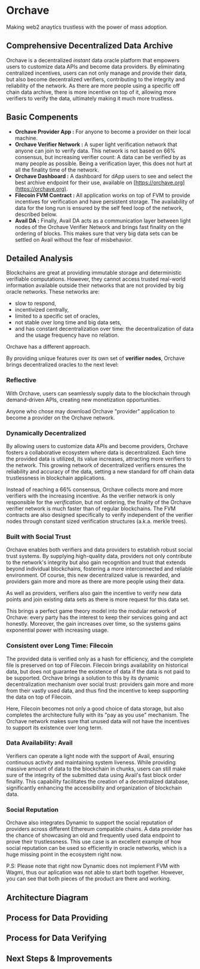 # Orchave

Making web2 anaytics trustless with the power of mass adoption.

## Comprehensive Decentralized Data Archive

Orchave is a decentralized _instant_ data oracle platform that empowers users to customize data APIs and become data providers. By eliminating centralized incentives, users can not only manage and provide their data, but also become decentralized verifiers, contributing to the integrity and reliability of the network. As there are more people using a specific off chain data archive, there is more incentive on top of it, allowing more verifiers to verify the data, ultimately making it much more trustless.

## Basic Compenents
 - **Orchave Provider App :** For anyone to become a provider on their local machine.
 - **Orchave Verifier Network :** A super light verification network that anyone can join to verify data. This network is not based on 66% consensus, but increasing verifier count: A data can be verified by as many people as possible. Being a verification layer, this does not hurt at all the finality time of the network.
 - **Orchave Dashboard :** A dashboard for dApp users to see and select the best archive endpoint for their use, available on [https://orchave.org](https://orchave.org).
 - **Filecoin FVM Contract :** All application works on top of FVM to provide incentives for verification and have persistent storage. The availability of data for the long run is ensured by the self feed loop of the network, described below.
 - **Avail DA :** Finally, Avail DA acts as a communication layer between light nodes of the Orchave Verifier Network and brings fast finality on the ordering of blocks. This makes sure that very big data sets can be settled on Avail without the fear of misbehavior.

## Detailed Analysis

Blockchains are great at providing immutable storage and deterministic verifiable computations. However, they cannot access trusted real-world information available outside their networks that are not provided by big oracle networks. These networks are:

- slow to respond,
- incentivized centrally,
- limited to a specific set of oracles,
- not stable over long time and big data sets,
- and has constant decentralization over time: the decentralization of data and the usage frequency have no relation.

Orchave has a different approach.

By providing unique features over its own set of **verifier nodes**, Orchave brings decentralized oracles to the next level:

### Reflective

With Orchave, users can seamlessly supply data to the blockchain through demand-driven APIs, creating new monetization opportunities.

Anyone who chose may download Orchave "provider" application to become a provider on the Orchave network.

### Dynamically Decentralized

By allowing users to customize data APIs and become providers, Orchave fosters a collaborative ecosystem where data is decentralized. Each time the provided data is utilized, its value increases, attracting more verifiers to the network. This growing network of decentralized verifiers ensures the reliability and accuracy of the data, setting a new standard for off chain data trustlessness in blockchain applications.

Instead of reaching a 66% consensus, Orchave collects more and more verifiers with the increasing incentive. As the verifier network is only responsible for the _verification_, but not ordering, the finality of the Orchave verifier network is much faster than of regular blockchains. The FVM contracts are also designed specifically to verify independent of the verifier nodes through constant sized verification structures (a.k.a. merkle trees).

### Built with Social Trust

Orchave enables both verifiers and data providers to establish robust social trust systems. By supplying high-quality data, providers not only contribute to the network's integrity but also gain recognition and trust that extends beyond individual blockchains, fostering a more interconnected and reliable environment. Of course, this new decentralized value is rewarded, and providers gain more and more as there are more people using their data.

As well as providers, verifiers also gain the incentive to verify new data points and join existing data sets as there is more request for this data set.

This brings a perfect game theory model into the modular network of Orchave: every party has the interest to keep their services going and act honestly. Moreover, the gain increases over time, so the systems gains exponential power with increasing usage.

### Consistent over Long Time: Filecoin

The provided data is verified only as a hash for efficiency, and the complete file is preserved on top of Filecoin. Filecoin brings availability on historical data, but does not guarantee the existence of data if the data is not paid to be supported. Orchave brings a solution to this by its dynamic decentralization mechanism over social trust: providers gain more and more from their vastly used data, and thus find the incentive to keep supporting the data on top of Filecoin.

Here, Filecoin becomes not only a good choice of data storage, but also completes the architecture fully with its "pay as you use" mechanism. The Orchave network makes sure that unused data will not have the incentives to support its existence over long term.

### Data Availability: Avail

Verifiers can operate a light node with the support of Avail, ensuring continuous activity and maintaining system liveness. While providing massive amount of data to the blockchain in chunks, users can still make sure of the integrity of the submitted data using Avail's fast block order finality. This capability facilitates the creation of a decentralized database, significantly enhancing the accessibility and organization of blockchain data.

### Social Reputation

Orchave also integrates Dynamic to support the social reputation of providers across different Ethereum compatible chains. A data provider has the chance of showcasing an old and frequently used data endpoint to prove their trustlessness. This use case is an excellent example of how social reputation can be used so efficiently in oracle networks, which is a huge missing point in the ecosystem right now.

P.S: Please note that right now Dynamic does not implement FVM with Wagmi, thus our aplication was not able to start both together. However, you can see that both pieces of the product are there and working.

## Architecture Diagram


## Process for Data Providing

## Process for Data Verifying

## Next Steps & Improvements